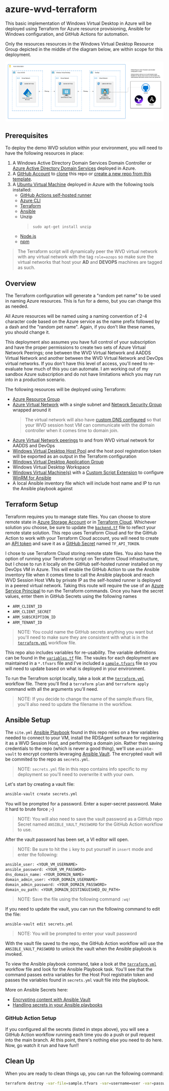 # azure-wvd-terraform

This basic implementation of Windows Virtual Desktop in Azure will be deployed using Terraform for Azure resource provisioning, Ansible for Windows configuration, and GitHub Actions for automation.

Only the resources resources in the Windows Virtual Desktop Resource Group depicted in the middle of the diagram below, are within scope for this deployment.

![Architecture](images/architecture.png)

## Prerequisites

To deploy the demo WVD solution within your environment, you will need to have the following resources in place:

1. A Windows Active Directory Domain Services Domain Controller or [Azure Active Directory Domain Services](https://azure.microsoft.com/en-us/services/active-directory-ds/) deployed in Azure.
1. A [GitHub Account](https://github.com/join) to [clone](https://docs.github.com/en/github/creating-cloning-and-archiving-repositories/cloning-a-repository-from-github/cloning-a-repository) this repo or [create a new repo from this template](https://docs.github.com/en/github/creating-cloning-and-archiving-repositories/creating-a-repository-on-github/creating-a-repository-from-a-template).
1. A [Ubuntu Virtual Machine](https://docs.microsoft.com/en-us/azure/virtual-machines/linux/quick-create-portal) deployed in Azure with the following tools installed:
    - [GitHub Actions self-hosted runner](https://docs.github.com/en/actions/hosting-your-own-runners/about-self-hosted-runners)
    - [Azure CLI](https://docs.microsoft.com/en-us/cli/azure/install-azure-cli-linux?pivots=apt)
    - [Terraform](https://www.terraform.io/docs/cli/install/apt.html)
    - [Ansible](https://docs.ansible.com/ansible/latest/installation_guide/intro_installation.html#installing-and-upgrading-ansible-with-pip)
    - Unzip 
        > `sudo apt-get install unzip` 
    - [Node.js](https://nodejs.org/en/download/package-manager/#debian-and-ubuntu-based-linux-distributions)
    - [npm](https://docs.npmjs.com/downloading-and-installing-node-js-and-npm)

> The Terraform script will dynamically peer the WVD virtual network with any virtual network with the tag `role=azops` so make sure the virtual networks that host your **AD** and **DEVOPS** machines are tagged as such.

## Overview

The Terraform configuration will generate a "random pet name" to be used in naming Azure resources. This is fun for a demo, but you can change this as needed.

All Azure resources will be named using a naming convention of 2-4 character code based on the Azure service as the name prefix followed by a dash and the "random pet name". Again, if you don't like these names, you should change it.

This deployment also assumes you have full control of your subscription and have the proper permissions to create two sets of Azure Virtual Network Peerings; one between the WVD Virtual Network and AADDS Virtual Network and another between the WVD Virtual Network and DevOps virtual networks. If you don't have this level of access, you'll need to re-evaluate how much of this you can automate. I am working out of my sandbox Azure subscription and do not have limitations which you may run into in a production scenario.

The following resources will be deployed using Terraform:

- [Azure Resource Group](https://docs.microsoft.com/en-us/azure/azure-resource-manager/management/manage-resource-groups-portal)
- [Azure Virtual Network](https://docs.microsoft.com/en-us/azure/virtual-network/virtual-networks-overview) with a single subnet and [Network Security Group](https://docs.microsoft.com/en-us/azure/virtual-network/network-security-groups-overview) wrapped around it
    > The virtual network will also have [custom DNS configured](https://docs.microsoft.com/en-us/azure/virtual-network/virtual-networks-name-resolution-for-vms-and-role-instances) so that your WVD session host VM can communicate with the domain controller when it comes time to domain join.
- [Azure Virtual Network peerings](https://docs.microsoft.com/en-us/azure/virtual-network/virtual-network-manage-peering) to and from WVD virtual network for AADDS and DevOps
- [Windows Virtual Desktop Host Pool](https://docs.microsoft.com/en-us/azure/virtual-desktop/create-host-pools-azure-marketplace) and the host pool registration token will be exported as an output in the Terraform configuration
- [Windows Virtual Desktop Application Group](https://docs.microsoft.com/en-us/azure/virtual-desktop/manage-app-groups)
- Windows Virtual Desktop Workspace
- [Windows Virtual Machine(s)](https://docs.microsoft.com/en-us/azure/virtual-machines/windows/quick-create-portal) with a [Custom Script Extension](https://docs.microsoft.com/en-us/azure/virtual-machines/extensions/custom-script-windows) to configure [WinRM for Ansible](https://docs.ansible.com/ansible/latest/user_guide/windows_winrm.html)
- A local Ansible inventory file which will include host name and IP to run the Ansible playbook against

## Terraform Setup

Terraform requires you to manage state files. You can choose to store remote state in [Azure Storage Account](https://docs.microsoft.com/en-us/azure/developer/terraform/store-state-in-azure-storage) or in [Terraform Cloud](https://www.terraform.io/cloud). Whichever solution you choose, be sure to update the [`backend.tf`](backend.tf) file to reflect your remote state solution. This repo uses Terraform Cloud and for the GitHub Action to work with your Terraform Cloud account, you will need to create an [API token](https://www.terraform.io/docs/cloud/users-teams-organizations/users.html#api-tokens) and save it as a [GitHub Secret](https://docs.github.com/en/actions/reference/encrypted-secrets#creating-encrypted-secrets-for-a-repository) named `TF_API_TOKEN`.

I chose to use Terraform Cloud storing remote state files. You also have the option of running your Terraform script on Terraform Cloud infrastructure, but I chose to run it locally on the GitHub self-hosted runner installed on my DevOps VM in Azure. This will enable the GitHub Action to use the Ansible inventory file when it comes time to call the Ansible playbook and reach WVD Session Host VMs by private IP as the self-hosted runner is deployed in a peered virtual network. Taking this route will require the use of an [Azure Service Principal](https://registry.terraform.io/providers/hashicorp/azurerm/latest/docs/guides/service_principal_client_secret) to run the Terraform commands. Once you have the secret values, enter them in GitHub Secrets using the following names 

- `ARM_CLIENT_ID`
- `ARM_CLIENT_SECRET`
- `ARM_SUBSCRIPTION_ID`
- `ARM_TENANT_ID`

> NOTE: You could name the GitHub secrets anything you want but you'll need to make sure they are consistent with what is in the [`terraform.yml`](./github/workflows/terraform.yml) workflow file.

This repo also includes variables for re-usability. The variable definitions can be found in the [`variables.tf`](variables.tf) file. The vaules for each deployment are maintained in a `*.tfvars` file and I've included a [`sample.tfvars`](sample.tfvars) file so you will need to update based on what is deployed in your environment.

To run the Terrafrom script locally, take a look at the [`terraform.yml`](./github/workflows/terraform.yml) workflow file. There you'll find a `terraform plan` and `terraform apply` command with all the arguments you'll need.

> NOTE: If you decide to change the name of the sample.tfvars file, you'll also need to update the filename in the workflow.

## Ansible Setup

The `site.yml` [Ansible Playbook](https://docs.ansible.com/ansible/latest/user_guide/playbooks.html) found in this repo relies on a few variables needed to connect to your VM, install the RDSAgent software for registering it as a WVD Session Host, and performing a domain join. Rather then saving credentials to the repo (which is never a good thing), we'll use `ansible-vault` to encrypt contents leveraging [Ansible Vault](https://docs.ansible.com/ansible/latest/user_guide/vault.html). The encrypted vault will be commited to the repo as `secrets.yml`. 

> NOTE: `secrets.yml` file in this repo contains info specific to my deployment so you'll need to overwrite it with your own.

Let's start by creating a vault file:

```sh
ansible-vault create secrets.yml
```

You will be prompted for a password. Enter a super-secret password. Make it hard to brute force ;-)

> NOTE: You will also need to save the vault password as a GitHub repo Secret named `ANSIBLE_VAULT_PASSWORD` for the GitHub Action workflow to use.

After the vault password has been set, a VI editor will open. 

> NOTE: Be sure to hit the `i` key to put yourself in `insert` mode and enter the following:

```text
ansible_user: <YOUR_VM_USERNAME>
ansible_password: <YOUR_VM_PASSWORD>
dns_domain_name: <YOUR_DOMAIN_NAME>
domain_admin_user: <YOUR_DOMAIN_USERNAME>
domain_admin_password: <YOUR_DOMAIN_PASSWORD>
domain_ou_path: <YOUR_DOMAIN_DISTINGUISHED_OU_PATH>
```

> NOTE: Save the file using the following command `:wq!`

If you need to update the vault, you can run the following command to edit the file:

```sh
ansible-vault edit secrets.yml
```

> NOTE: You will be prompted to enter your vault password

With the vault file saved to the repo, the GitHub Action workflow will use the `ANSIBLE_VAULT_PASSWORD` to unlock the vault when the Ansible playbook is invoked.

To view the Ansible playbook command, take a look at the [`terraform.yml`](./github/workflows/terraform.yml) workflow file and look for the Ansible Playbook task. You'll see that the command passes extra variables for the Host Pool registratin token and passes the variables found in `secrets.yml` vault file into the playbook. 

More on Ansible Secrets here:

- [Encrypting content with Ansible Vault](https://docs.ansible.com/ansible/latest/user_guide/vault.html)
- [Handling secrets in your Ansible playbooks](https://www.redhat.com/sysadmin/ansible-playbooks-secrets)

### GitHub Action Setup

If you configured all the secrets (listed in steps above), you will see a GitHub Action workflow running each time you do a push or pull request into the main branch. At this point, there's nothing else you need to do here. Now, go watch it run and have fun!!

## Clean Up

When you are ready to clean things up, you can run the following command:

```sh
terraform destroy -var-file=sample.tfvars -var=username=user -var=password=pass
```
